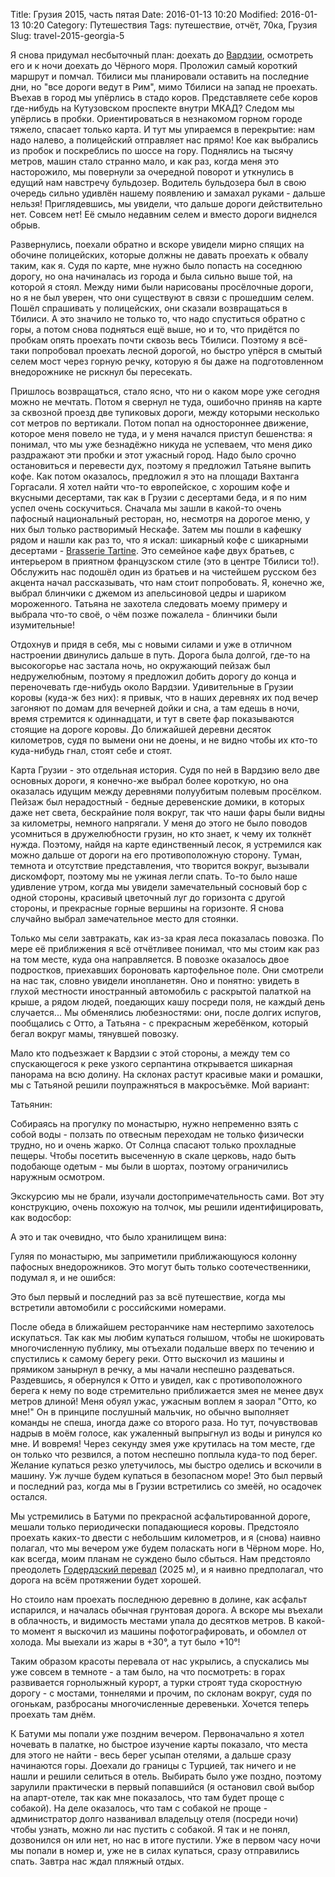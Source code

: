 Title: Грузия 2015, часть пятая
Date: 2016-01-13 10:20
Modified: 2016-01-13 10:20
Category: Путешествия
Tags: путешествие, отчёт, 70ка, Грузия
Slug: travel-2015-georgia-5

Я снова придумал несбыточный план: доехать до [Вардзии](https://ru.wikipedia.org/wiki/%D0%92%D0%B0%D1%80%D0%B4%D0%B7%D0%B8%D0%B0), осмотреть его и к ночи доехать до Чёрного моря. Проложил самый короткий маршрут и помчал. Тбилиси мы планировали оставить на последние дни, но "все дороги ведут в Рим", мимо Тбилиси на запад не проехать. Въехав в город мы упёрлись в стадо коров. Представляете себе коров где-нибудь на Кутузовском проспекте внутри МКАД? Следом мы упёрлись в пробки. Ориентироваться в незнакомом горном городе тяжело, спасает только карта. И тут мы упираемся в перекрытие: нам надо налево, а полицейский отправляет нас прямо! Кое как выбрались из пробок и поскреблись по шоссе на гору. Поднялись на тысячу метров, машин стало странно мало, и как раз, когда меня это насторожило, мы повернули за очередной поворот и уткнулись в едущий нам навстречу бульдозер. Водитель бульдозера был в свою очередь сильно удивлён нашему появлению и замахал руками - дальше нельзя! Приглядевшись, мы увидели, что дальше дороги действительно нет. Совсем нет! Её смыло недавним селем и вместо дороги виднелся обрыв.

Развернулись, поехали обратно и вскоре увидели мирно спящих на обочине полицейских, которые должны не давать проехать к обвалу таким, как я. Судя по карте, мне нужно было попасть на соседнюю дорогу, но она начиналась из города и была сильно выше той, на которой я стоял. Между ними были нарисованы просёлочные дороги, но я не был уверен, что они существуют в связи с прошедшим селем. Пошёл спрашивать у полицейских, они сказали возвращаться в Тбилиси. А это значило не только то, что надо спуститься обратно с горы, а потом снова подняться ещё выше, но и то, что придётся по пробкам опять проехать почти сквозь весь Тбилиси. Поэтому я всё-таки попробовал проехать лесной дорогой, но быстро упёрся в смытый селем мост через горную речку, которую я бы даже на подготовленном внедорожнике не рискнул бы пересекать.

Пришлось возвращаться, стало ясно, что ни о каком море уже сегодня можно не мечтать. Потом я свернул не туда, ошибочно приняв на карте за сквозной проезд две тупиковых дороги, между которыми несколько сот метров по вертикали. Потом попал на одностороннее движение, которое меня повело не туда, и у меня начался приступ бешенства: я понимал, что мы уже безнадёжно никуда не успеваем, что меня дико раздражают эти пробки и этот ужасный город. Надо было срочно остановиться и перевести дух, поэтому я предложил Татьяне выпить кофе. Как потом оказалось, предложил я это на площади Вахтанга Горгасали. Я хотел найти что-то европейское, с хорошим кофе и вкусными десертами, так как в Грузии с десертами беда, и я по ним успел очень соскучиться. Сначала мы зашли в какой-то очень пафосный национальный ресторан, но, несмотря на дорогое меню, у них был только растворимый Нескафе. Затем мы пошли в кафешку рядом и нашли как раз то, что я искал: шикарный кофе с шикарными десертами - [Brasserie Tartine](https://www.tripadvisor.ru/Restaurant_Review-g294195-d3418618-Reviews-Tartine-Tbilisi.html). Это семейное кафе двух братьев, с интерьером в приятном французском стиле (это в центре Тбилиси то!). Обслужить нас подошёл один из братьев и на чистейшем русском без акцента начал рассказывать, что нам стоит попробовать. Я, конечно же, выбрал блинчики с джемом из апельсиновой цедры и шариком мороженного. Татьяна не захотела следовать моему примеру и выбрала что-то своё, о чём позже пожалела - блинчики были изумительные!

Отдохнув и придя в себя, мы с новыми силами и уже в отличном настроении двинулись дальше в путь. Дорога была долгой, где-то на высокогорье нас застала ночь, но окружающий пейзаж был недружелюбным, поэтому я предложил добить дорогу до конца и переночевать где-нибудь около Вардзии. Удивительные в Грузии коровы (куда-ж без них): я привык, что в наших деревнях их под вечер загоняют по домам для вечерней дойки и сна, а там едешь в ночи, время стремится к одиннадцати, и тут в свете фар показываются стоящие на дороге коровы. До ближайшей деревни десяток километров, судя по вымени они не доены, и не видно чтобы их кто-то куда-нибудь гнал, стоят себе и стоят.

Карта Грузии - это отдельная история. Судя по ней в Вардзию вело две основных дороги, я конечно-же выбрал более короткую, но она оказалась идущим между деревнями полуубитым полевым просёлком. Пейзаж был нерадостный - бедные деревенские домики, в которых даже нет света, бескрайние поля вокруг, так что наши фары были видны за километры, немного напрягали. У меня до этого не было поводов усомниться в дружелюбности грузин, но кто знает, к чему их толкнёт нужда. Поэтому, найдя на карте единственный лесок, я устремился как можно дальше от дороги на его противоположную сторону. Туман, темнота и отсутствие представления, что творится вокруг, вызывали
дискомфорт, поэтому мы не ужиная легли спать. То-то было наше удивление утром, когда мы увидели замечательный сосновый бор с одной стороны, красивый цветочный луг до горизонта с другой стороны, и прекрасные горные вершины на горизонте. Я снова случайно выбрал замечательное место для стоянки.

Только мы сели завтракать, как из-за края леса показалась повозка. По мере её приближения я всё отчётливее понимал, что мы стоим как раз на том месте, куда она направляется. В повозке оказалось двое подростков, приехавших бороновать картофельное поле. Они смотрели на нас так, словно увидели инопланетян. Оно и понятно: увидеть в глухой местности иностранный автомобиль с раскрытой палаткой на крыше, а рядом людей, поедающих кашу посреди поля, не каждый день случается... Мы обменялись любезностями: они, после долгих испугов, пообщались с Отто, а Татьяна - с прекрасным жеребёнком, который бегал вокруг мамы, тянувшей повозку.

Мало кто подъезжает к Вардзии с этой стороны, а между тем со спускающегося к реке узкого серпантина открывается шикарная панорама на всю долину. На склонах растут красивые маки и ромашки, мы с Татьяной решили поупражняться в макросъёмке. Мой вариант:

Татьянин:

Собираясь на прогулку по монастырю, нужно непременно взять с собой воды - ползать по отвесным переходам не только физически трудно, но и очень жарко. От Солнца спасают только прохладные пещеры. Чтобы посетить высеченную в скале церковь, надо быть подобающе одетым - мы были в шортах, поэтому ограничились наружным осмотром.

Экскурсию мы не брали, изучали достопримечательность сами. Вот эту конструкцию, очень похожую на толчок, мы решили идентифицировать, как водосбор:

А это и так очевидно, что было хранилищем вина:

Гуляя по монастырю, мы заприметили приближающуюся колонну пафосных внедорожников. Это могут быть только соотечественники, подумал я, и не ошибся:

Это был первый и последний раз за всё путешествие, когда мы встретили автомобили с российскими номерами.

После обеда в ближайшем ресторанчике нам нестерпимо захотелось искупаться. Так как мы любим купаться голышом, чтобы не шокировать многочисленную публику, мы отъехали подальше вверх по течению и спустились к самому берегу реки. Отто выскочил из машины и прямиком занырнул в речку, а мы начали неспешно раздеваться. Раздевшись, я обернулся к Отто и увидел, как с противоположного берега к нему по воде стремительно приближается змея не менее двух метров длиной! Меня обуял ужас, ужасным воплем я заорал "Отто, ко мне!" Он в принципе послушный мальчик, но обычно выполняет команды не спеша, иногда даже со второго раза. Но тут, почувствовав надрыв в моём голосе, как ужаленный выпрыгнул из воды и ринулся ко мне. И вовремя! Через секунду змея уже крутилась на том месте, где он только что резвился, а потом неспешно поплыла куда-то под берег. Желание купаться резко улетучилось, мы быстро оделись и вскочили в машину. Уж лучше будем купаться в безопасном море! Это был первый и последний раз, когда мы в Грузии встретились со змеёй, но осадочек остался.

Мы устремились в Батуми по прекрасной асфальтированной дороге, мешали только периодически попадающиеся коровы. Предстояло проехать каких-то двести с небольшим километров, и я (снова) наивно полагал, что мы вечером уже будем поласкать ноги в Чёрном море. Но, как всегда, моим планам не суждено было сбыться. Нам предстояло преодолеть [Годердзский перевал](https://www.google.ru/maps/place/Goderdzi+Pass/@41.6326298,42.5102635,15z/data=!4m2!3m1!1s0x0:0x375b411e2ae4c9a3?sa=X&ved=0ahUKEwiT25S2uabKAhVi1XIKHahgDtAQ_BIIaTAN) (2025 м), и я наивно предполагал, что дорога на всём протяжении будет хорошей.

Но стоило нам проехать последнюю деревню в долине, как асфальт испарился, и началась обычная грунтовая дорога. А вскоре мы въехали в облачность, и видимость местами упала до десятков метров. В какой-то момент я выскочил из машины пофотографировать, и обомлел от холода. Мы выехали из жары в +30°, а тут было +10°!

Таким образом красоты перевала от нас укрылись, а спускались мы уже совсем в темноте - а там было, на что посмотреть: в горах развивается горнолыжный курорт, а турки строят туда скоростную дорогу - с мостами, тоннелями и прочим, по склонам вокруг, судя по огонькам, разбросаны многочисленные деревеньки. Хочется теперь проехать там днём.

К Батуми мы попали уже поздним вечером. Первоначально я хотел ночевать в палатке, но быстрое изучение карты показало, что места для этого не найти - весь берег усыпан отелями, а дальше сразу начинаются горы. Доехали до границы с Турцией, так ничего и не нашли и решили селиться в отель. Выбирать было уже поздно, поэтому зарулили практически в первый попавшийся (я остановил свой выбор на апарт-отеле, так как мне показалось, что там будет проще с собакой). На деле оказалось, что там с собакой не проще - администратор долго названивал владельцу отеля (посреди ночи) чтобы узнать, можно ли нас пустить с собакой. Я так и не понял, дозвонился он или нет, но нас в итоге пустили. Уже в первом часу ночи мы попали в номер и, уже не в силах купаться, сразу отправились спать. Завтра нас ждал пляжный отдых.


